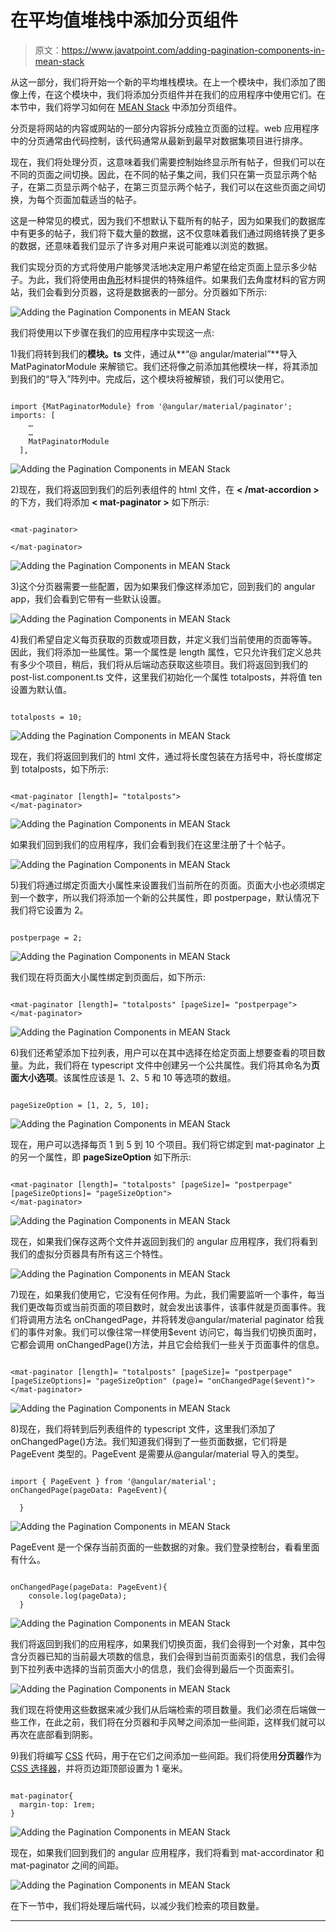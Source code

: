 # 在平均值堆栈中添加分页组件

> 原文：<https://www.javatpoint.com/adding-pagination-components-in-mean-stack>

从这一部分，我们将开始一个新的平均堆栈模块。在上一个模块中，我们添加了图像上传，在这个模块中，我们将添加分页组件并在我们的应用程序中使用它们。在本节中，我们将学习如何在 [MEAN Stack](https://www.javatpoint.com/mean-stack) 中添加分页组件。

分页是将网站的内容或网站的一部分内容拆分成独立页面的过程。web 应用程序中的分页通常由代码控制，该代码通常从最新到最早对数据集项目进行排序。

现在，我们将处理分页，这意味着我们需要控制始终显示所有帖子，但我们可以在不同的页面之间切换。因此，在不同的帖子集之间，我们只在第一页显示两个帖子，在第二页显示两个帖子，在第三页显示两个帖子，我们可以在这些页面之间切换，为每个页面加载适当的帖子。

这是一种常见的模式，因为我们不想默认下载所有的帖子，因为如果我们的数据库中有更多的帖子，我们将下载大量的数据，这不仅意味着我们通过网络转换了更多的数据，还意味着我们显示了许多对用户来说可能难以浏览的数据。

我们实现分页的方式将使用户能够灵活地决定用户希望在给定页面上显示多少帖子。为此，我们将使用由[角形](https://www.javatpoint.com/angularjs-tutorial)材料提供的特殊组件。如果我们去角度材料的官方网站，我们会看到分页器，这将是数据表的一部分。分页器如下所示:

![Adding the Pagination Components in MEAN Stack](img/4527c940aea265a4cf20ab9bb5d6e244.png)

我们将使用以下步骤在我们的应用程序中实现这一点:

1)我们将转到我们的**模块。ts** 文件，通过从**“@ angular/material”**导入 MatPaginatorModule 来解锁它。我们还将像之前添加其他模块一样，将其添加到我们的“导入”阵列中。完成后，这个模块将被解锁，我们可以使用它。

```

import {MatPaginatorModule} from '@angular/material/paginator';
imports: [
    …
    …
    MatPaginatorModule
  ],

```

![Adding the Pagination Components in MEAN Stack](img/b51820625e9303c23753e0acfdf29ed5.png)

2)现在，我们将返回到我们的后列表组件的 html 文件，在 **< /mat-accordion >** 的下方，我们将添加 **< mat-paginator >** 如下所示:

```

<mat-paginator>

</mat-paginator>

```

![Adding the Pagination Components in MEAN Stack](img/7428351c632d27a6181b02d24b953ebc.png)

3)这个分页器需要一些配置，因为如果我们像这样添加它，回到我们的 angular app，我们会看到它带有一些默认设置。

![Adding the Pagination Components in MEAN Stack](img/006e9e986cc3861cb0213e165336df6f.png)

4)我们希望自定义每页获取的页数或项目数，并定义我们当前使用的页面等等。因此，我们将添加一些属性。第一个属性是 length 属性，它只允许我们定义总共有多少个项目，稍后，我们将从后端动态获取这些项目。我们将返回到我们的 post-list.component.ts 文件，这里我们初始化一个属性 totalposts，并将值 ten 设置为默认值。

```

totalposts = 10;

```

![Adding the Pagination Components in MEAN Stack](img/3e77787d8f57b330db1587ea488108af.png)

现在，我们将返回到我们的 html 文件，通过将长度包装在方括号中，将长度绑定到 totalposts，如下所示:

```

<mat-paginator [length]= "totalposts">
</mat-paginator>

```

![Adding the Pagination Components in MEAN Stack](img/c0369f431673611aa8f344186fd295c9.png)

如果我们回到我们的应用程序，我们会看到我们在这里注册了十个帖子。

![Adding the Pagination Components in MEAN Stack](img/860b3c656ae4b31ff602bfd29f256a3e.png)

5)我们将通过绑定页面大小属性来设置我们当前所在的页面。页面大小也必须绑定到一个数字，所以我们将添加一个新的公共属性，即 postperpage，默认情况下我们将它设置为 2。

```

postperpage = 2;

```

![Adding the Pagination Components in MEAN Stack](img/fe15ed23a9439ace81e1231d5cb1fa5f.png)

我们现在将页面大小属性绑定到页面后，如下所示:

```

<mat-paginator [length]= "totalposts" [pageSize]= "postperpage">
</mat-paginator>

```

![Adding the Pagination Components in MEAN Stack](img/582aee77e0d91392f00d301e98221590.png)

6)我们还希望添加下拉列表，用户可以在其中选择在给定页面上想要查看的项目数量。为此，我们将在 typescript 文件中创建另一个公共属性。我们将其命名为**页面大小选项**。该属性应该是 1、2、5 和 10 等选项的数组。

```

pageSizeOption = [1, 2, 5, 10];

```

![Adding the Pagination Components in MEAN Stack](img/e891a0b574de009b52828e9731bc779e.png)

现在，用户可以选择每页 1 到 5 到 10 个项目。我们将它绑定到 mat-paginator 上的另一个属性，即 **pageSizeOption** 如下所示:

```

<mat-paginator [length]= "totalposts" [pageSize]= "postperpage" [pageSizeOptions]= "pageSizeOption">
</mat-paginator>

```

![Adding the Pagination Components in MEAN Stack](img/4fabbc18112a355ea26713ca6748742d.png)

现在，如果我们保存这两个文件并返回到我们的 angular 应用程序，我们将看到我们的虚拟分页器具有所有这三个特性。

![Adding the Pagination Components in MEAN Stack](img/6260dea7f736987e2f51cad6c65e67b4.png)

7)现在，如果我们使用它，它没有任何作用。为此，我们需要监听一个事件，每当我们更改每页或当前页面的项目数时，就会发出该事件，该事件就是页面事件。我们将调用方法名 onChangedPage，并将转发@angular/material paginator 给我们的事件对象。我们可以像往常一样使用$event 访问它，每当我们切换页面时，它都会调用 onChangedPage()方法，并且它会给我们一些关于页面事件的信息。

```

<mat-paginator [length]= "totalposts" [pageSize]= "postperpage"
[pageSizeOptions]= "pageSizeOption" (page)= "onChangedPage($event)">
</mat-paginator>

```

![Adding the Pagination Components in MEAN Stack](img/4953bae4cf8dae75125959014b85c200.png)

8)现在，我们将转到后列表组件的 typescript 文件，这里我们添加了 onChangedPage()方法。我们知道我们得到了一些页面数据，它们将是 PageEvent 类型的。PageEvent 是需要从@angular/material 导入的类型。

```

import { PageEvent } from '@angular/material';
onChangedPage(pageData: PageEvent){

  }

```

![Adding the Pagination Components in MEAN Stack](img/b0b0e7d30f8cbdaf45d753a458a0b91f.png)

PageEvent 是一个保存当前页面的一些数据的对象。我们登录控制台，看看里面有什么。

```

onChangedPage(pageData: PageEvent){
    console.log(pageData);
  }

```

![Adding the Pagination Components in MEAN Stack](img/47712c98cbd212b2168cfd87dde3dedf.png)

我们将返回到我们的应用程序，如果我们切换页面，我们会得到一个对象，其中包含分页器已知的当前最大项数的信息，我们会得到当前页面索引的信息，我们会得到下拉列表中选择的当前页面大小的信息，我们会得到最后一个页面索引。

![Adding the Pagination Components in MEAN Stack](img/bde802bd633405141553c03e174383df.png)

我们现在将使用这些数据来减少我们从后端检索的项目数量。我们必须在后端做一些工作，在此之前，我们将在分页器和手风琴之间添加一些间距，这样我们就可以再次在底部看到阴影。

9)我们将编写 [CSS](https://www.javatpoint.com/css-tutorial) 代码，用于在它们之间添加一些间距。我们将使用**分页器**作为 [CSS 选择器](https://www.javatpoint.com/css-selector)，并将页边距顶部设置为 1 毫米。

```

mat-paginator{
  margin-top: 1rem;
}

```

![Adding the Pagination Components in MEAN Stack](img/f27c8772c5354a6da564e0a52a83c465.png)

现在，如果我们回到我们的 angular 应用程序，我们将看到 mat-accordinator 和 mat-paginator 之间的间距。

![Adding the Pagination Components in MEAN Stack](img/108d565d0bdb0ec698acd136407463f2.png)

在下一节中，我们将处理后端代码，以减少我们检索的项目数量。

* * *